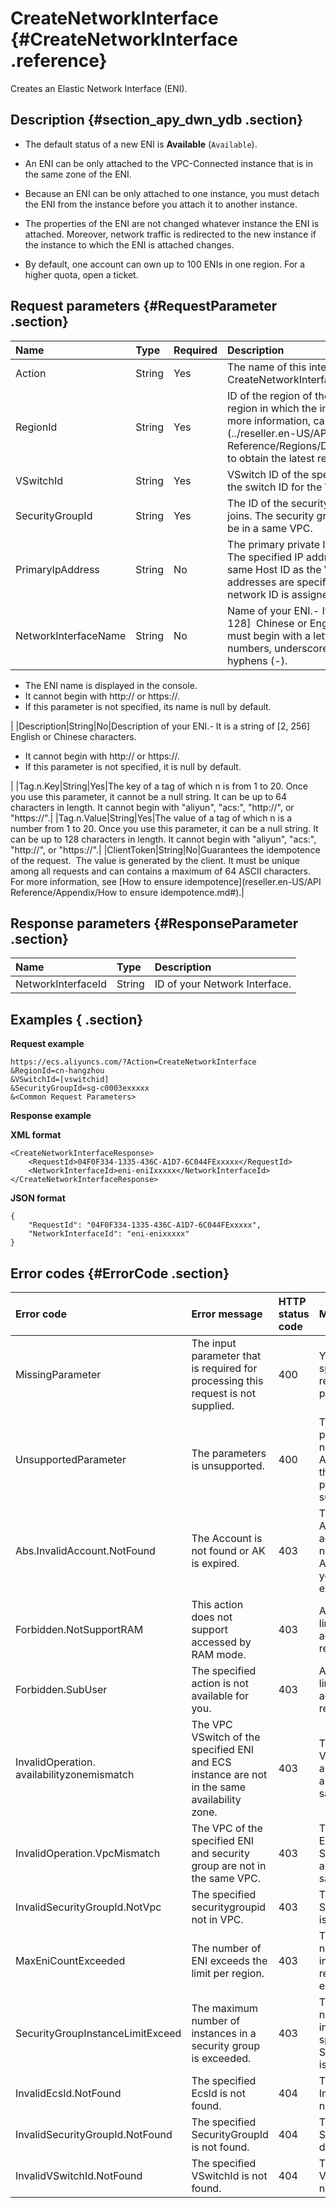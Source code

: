 # CreateNetworkInterface {#CreateNetworkInterface .reference}

Creates an Elastic Network Interface \(ENI\).

## Description {#section_apy_dwn_ydb .section}

-   The default status of a new ENI is **Available** \(`Available`\).

-   An ENI can be only attached to the VPC-Connected instance that is in the same zone of the ENI.

-   Because an ENI can be only attached to one instance, you must detach the ENI from the instance before you attach it to another instance.

-   The properties of the ENI are not changed whatever instance the ENI is attached. Moreover, network traffic is redirected to the new instance if the instance to which the ENI is attached changes.

-   By default, one account can own up to 100 ENIs in one region. For a higher quota, open a ticket.


## Request parameters {#RequestParameter .section}

|Name|Type|Required|Description|
|:---|:---|:-------|:----------|
|Action|String|Yes|The name of this interface.  Value: CreateNetworkInterface|
|RegionId|String|Yes|ID of the region of the instance. ID of the region in which the instance is located. For more information, call [DescribeRegions](../reseller.en-US/API Reference/Regions/DescribeRegions.md#) to obtain the latest region list.|
|VSwitchId|String|Yes|VSwitch ID of the specified VPC. Specifies the switch ID for the VPC.|
|SecurityGroupId|String|Yes|The ID of the security group that the ENI joins. The security group and the ENI must be in a same VPC.|
|PrimaryIpAddress|String|No|The primary private IP address of the ENI.  The specified IP address must have the same Host ID as the VSwitch. If no IP addresses are specified, a random network ID is assigned for the ENI.|
|NetworkInterfaceName|String|No|Name of your ENI.-   It is a string of \[2, 128\]  Chinese or English characters. It must begin with a letter and can contain numbers, underscores \(\_\), colons \(:\), or hyphens \(-\).
-   The ENI name is displayed in the console.
-   It cannot begin with http:// or https://.
-   If this parameter is not specified, its name is null by default.

|
|Description|String|No|Description of your ENI.-   It is a string of \[2, 256\] English or Chinese characters.
-   It cannot begin with http:// or https://.
-   If this parameter is not specified, it is null by default.

|
|Tag.n.Key|String|Yes|The key of a tag of which n is from 1 to 20. Once you use this parameter, it cannot be a null string. It can be up to 64 characters in length. It cannot begin with "aliyun", "acs:", "http://", or "https://".|
|Tag.n.Value|String|Yes|The value of a tag of which n is a number from 1 to 20. Once you use this parameter, it can be a null string. It can be up to 128 characters in length. It cannot begin with "aliyun", "acs:", "http://", or "https://".|
|ClientToken|String|No|Guarantees the idempotence of the request.  The value is generated by the client. It must be unique among all requests and can contains a maximum of 64 ASCII characters.  For more information, see [How to ensure idempotence](reseller.en-US/API Reference/Appendix/How to ensure idempotence.md#).|

## Response parameters {#ResponseParameter .section}

|Name|Type|Description|
|:---|:---|:----------|
|NetworkInterfaceId|String|ID of your Network Interface.|

## Examples { .section}

**Request example** 

```
https://ecs.aliyuncs.com/?Action=CreateNetworkInterface
&RegionId=cn-hangzhou
&VSwitchId=[vswitchid]
&SecurityGroupId=sg-c0003exxxxx
&<Common Request Parameters> 
```

**Response example** 

**XML format** 

```
<CreateNetworkInterfaceResponse>
    <RequestId>04F0F334-1335-436C-A1D7-6C044FExxxxx</RequestId>
    <NetworkInterfaceId>eni-eniIxxxxx</NetworkInterfaceId>
</CreateNetworkInterfaceResponse>
```

**JSON format** 

```
{
    "RequestId": "04F0F334-1335-436C-A1D7-6C044FExxxxx",
    "NetworkInterfaceId": "eni-enixxxxx"
}
```

## Error codes {#ErrorCode .section}

|Error code|Error message|HTTP status code|Meaning|
|:---------|:------------|:---------------|:------|
|MissingParameter|The input parameter that is required for processing this request is not supplied.|400|You must specify the required parameter.|
|UnsupportedParameter|The parameters is unsupported.|400|The specified parameter does not exist. Alternatively, the specified parameter is not supported.|
|Abs.InvalidAccount.NotFound|The Account is not found or AK is expired.|403|The specified Alibaba Cloud account does not exist. Alternatively, your AccessKey expired.|
|Forbidden.NotSupportRAM|This action does not support accessed by RAM mode.|403|A RAM User is limited to access the resource.|
|Forbidden.SubUser|The specified action is not available for you.|403|A RAM User is limited to access the resource.|
|InvalidOperation. availabilityzonemismatch|The VPC VSwitch of the specified ENI and ECS instance are not in the same availability zone.|403|The specified VSwitchId, ENI, and InstanceId are not in the same zone.|
|InvalidOperation.VpcMismatch|The VPC of the specified ENI and security group are not in the same VPC.|403|The specified ENI and SecurityGroupId are not in the same VPC.|
|InvalidSecurityGroupId.NotVpc|The specified securitygroupid not in VPC.|403|The specified SecurityGroupId is not in a VPC.|
|MaxEniCountExceeded|The number of ENI exceeds the limit per region.|403|The maximum number of ENI in the specified region is exceeded.|
|SecurityGroupInstanceLimitExceed|The maximum number of instances in a security group is exceeded.|403|The maximum number of instance in the specified SecurityGroupId is exceeded.|
|InvalidEcsId.NotFound|The specified EcsId is not found.|404|The specified InstanceId does not exist.|
|InvalidSecurityGroupId.NotFound|The specified SecurityGroupId is not found.|404|The specified SecurityGroupId does not exist.|
|InvalidVSwitchId.NotFound|The specified VSwitchId is not found.|404|The specified VSwitchId does not exist.|

